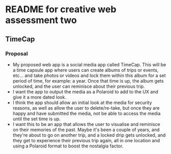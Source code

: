# README for creative web assessment two
## TimeCap

### Proposal
- My proposed web app is a social media app called TimeCap. This will be a time capsule app where users can create albums of trips or events, etc... and take photos or videos and lock them within this album for a set period of time, for example: a year. Once that time is up, the album gets unlocked, and the user can reminisce about their previous trip.
- I want the app to output the media as a Polaroid to add to the UX and give it a more dated look.
- I think the app should allow an initial look at the media for security reasons, as well as allow the user to delete/re-take, but once they are happy and have submitted the media, not be able to access the media until the set time is up.
- I want this to be an app that allows the user to visualise and reminisce on their memories of the past. Maybe it's been a couple of years, and they're about to go on another trip, and a locked drip gets unlocked, and they get to experience their previous trip again, all in one location and using a Polaroid format to boost the nostalgia factor.
